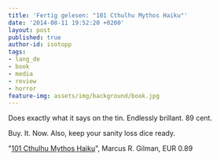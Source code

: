 ```yaml
---
title: 'Fertig gelesen: "101 Cthulhu Mythos Haiku"'
date: '2014-08-11 19:52:20 +0200'
layout: post
published: true
author-id: isotopp
tags:
- lang_de
- book
- media
- review
- horror
feature-img: assets/img/background/book.jpg
---
```

Does exactly what it says on the tin. Endlessly brillant. 89 cent.

Buy. It. Now. Also, keep your sanity loss dice ready.

"[101 Cthulhu Mythos Haiku](http://www.amazon.de/Cthulhu-Mythos-Haiku-English-Edition-ebook/dp/B00KJMWHAK)", Marcus R. Gilman, EUR 0.89
